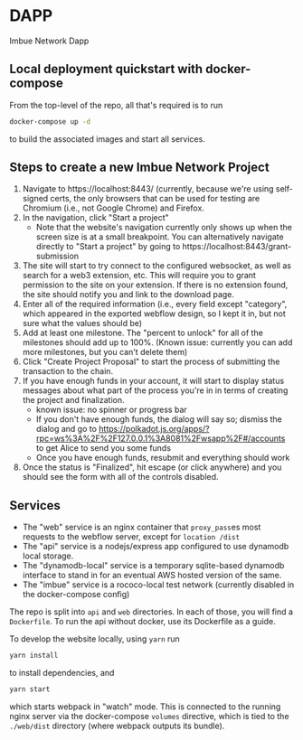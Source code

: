 # DAPP

Imbue Network Dapp

## Local deployment quickstart with docker-compose

From the top-level of the repo, all that's required is to run

```bash
docker-compose up -d
```

to build the associated images and start all services.

## Steps to create a new Imbue Network Project

1. Navigate to https://localhost:8443/ (currently, because we're using self-signed certs, the only browsers that can be used for testing are Chromium (i.e., not Google Chrome) and Firefox.
2. In the navigation, click "Start a project"
    - Note that the website's navigation currently only shows up when the screen size is at a small breakpoint. You can alternatively navigate directly to "Start a project" by going to https://localhost:8443/grant-submission
3. The site will start to try connect to the configured websocket, as well as search for a web3 extension, etc. This will require you to grant permission to the site on your extension. If there is no extension found, the site should notify you and link to the download page.
4. Enter all of the required information (i.e., every field except "category", which appeared in the exported webflow design, so I kept it in, but not sure what the values should be)
5. Add at least one milestone. The "percent to unlock" for all of the milestones should add up to 100%. (Known issue: currently you can add more milestones, but you can't delete them)
6. Click "Create Project Proposal" to start the process of submitting the transaction to the chain.
7. If you have enough funds in your account, it will start to display status messages about what part of the process you're in in terms of creating the project and finalization.
    - known issue: no spinner or progress bar
    - If you don't have enough funds, the dialog will say so; dismiss the dialog and go to https://polkadot.js.org/apps/?rpc=ws%3A%2F%2F127.0.0.1%3A8081%2Fwsapp%2F#/accounts to get Alice to send you some funds
    - Once you have enough funds, resubmit and everything should work
8. Once the status is "Finalized", hit escape (or click anywhere) and you should see the form with all of the controls disabled.


## Services

- The "web" service is an nginx container that `proxy_pass`es most requests to the webflow server, except for `location /dist`
- The "api" service is a nodejs/express app configured to use dynamodb local storage.
- The "dynamodb-local" service is a temporary sqlite-based dynamodb interface to stand in for an eventual AWS hosted version of the same.
- The "imbue" service is a rococo-local test network (currently disabled in the docker-compose config)

The repo is split into `api` and `web` directories. In each of those, you will find a `Dockerfile`. To run the api without docker, use its Dockerfile as a guide.

To develop the website locally, using `yarn` run 

```bash
yarn install
```
to install dependencies, and 

```bash
yarn start
```

which starts webpack in "watch" mode. This is connected to the running nginx server via the docker-compose `volumes` directive, which is tied to the `./web/dist` directory (where webpack outputs its bundle).

